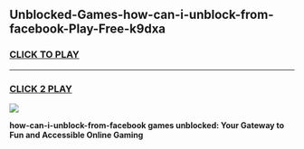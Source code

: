
## Unblocked-Games-how-can-i-unblock-from-facebook-Play-Free-k9dxa
<h3>
<a href="https://premium76.site?title=how-can-i-unblock-from-facebook&ref=10A">CLICK TO PLAY</a></h3>
<hr>

<h3>
<a href="https://premium76.site?title=how-can-i-unblock-from-facebook&ref=10A">CLICK 2 PLAY</a>
  
</h3>

<a href="https://premium76.site?title=how-can-i-unblock-from-facebook&ref=10A"><img src="https://clearcache.store/games.png"></a>


**how-can-i-unblock-from-facebook games unblocked: Your Gateway to Fun and Accessible Online Gaming**
